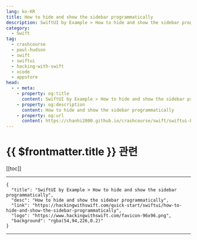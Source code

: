 ```yaml
---
lang: ko-KR
title: How to hide and show the sidebar programmatically
description: SwiftUI by Example > How to hide and show the sidebar programmatically
category:
  - Swift
tag: 
  - crashcourse
  - paul-hudson
  - swift
  - swiftui
  - hacking-with-swift
  - xcode
  - appstore
head:
  - - meta:
    - property: og:title
      content: SwiftUI by Example > How to hide and show the sidebar programmatically
    - property: og:description
      content: How to hide and show the sidebar programmatically
    - property: og:url
      content: https://chanhi2000.github.io/crashcourse/swift/swiftui-by-example/13-navigation/how-to-hide-and-show-the-sidebar-programmatically.html
---
```


# {{ $frontmatter.title }} 관련

[[toc]]

---

```component VPCard
{
  "title": "SwiftUI by Example > How to hide and show the sidebar programmatically",
  "desc": "How to hide and show the sidebar programmatically",
  "link": "https://hackingwithswift.com/quick-start/swiftui/how-to-hide-and-show-the-sidebar-programmatically",
  "logo": "https://www.hackingwithswift.com/favicon-96x96.png",
  "background": "rgba(54,94,226,0.2)"
}
```

---

<TagLinks />